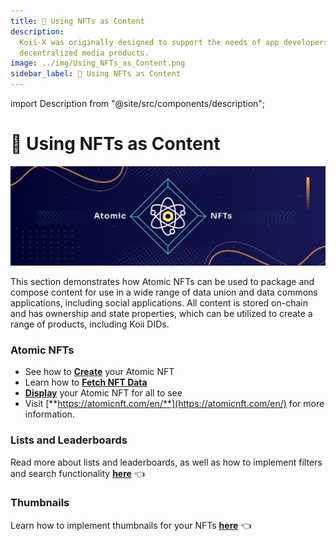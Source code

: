 ```yaml
---
title: 🎨 Using NFTs as Content
description:
  Koii-X was originally designed to support the needs of app developers building
  decentralized media products.
image: ../img/Using_NFTs_as_Content.png
sidebar_label: 🎨 Using NFTs as Content
---
```


import Description from "@site/src/components/description";

# 🎨 Using NFTs as Content

![Banner](../img/Using_NFTs_as_Content.png)

<Description
  text="Koii-X was originally designed to support the needs of app developers building
  decentralized media products."
/>

This section demonstrates how Atomic NFTs can be used to package and compose content for use in a wide range of data union and data commons applications, including social applications. All content is stored on-chain and has ownership and state properties, which can be utilized to create a range of products, including Koii DIDs.

### Atomic NFTs

- See how to [**Create**](./create-nfts) your Atomic NFT
- Learn how to [**Fetch NFT Data**](./fetching-nft-data)
- [**Display**](./display-nfts) your Atomic NFT for all to see
- Visit [**https://atomicnft.com/en/**](https://atomicnft.com/en/) for more information.&#x20;

### Lists and Leaderboards

Read more about lists and leaderboards, as well as how to implement filters and search functionality [**here**](./lists-and-leaderboards) 👈

### Thumbnails

Learn how to implement thumbnails for your NFTs [**here**](./using-thumbnails) 👈
